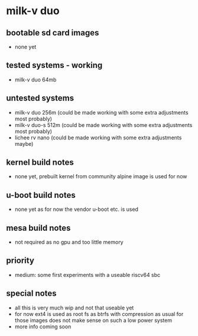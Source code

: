 # milk-v duo

## bootable sd card images

- none yet

## tested systems - working

- milk-v duo 64mb

## untested systems

- milk-v duo 256m (could be made working with some extra adjustments most probably)
- milk-v duo-s 512m (could be made working with some extra adjustments most probably)
- lichee rv nano (could be made working with some extra adjustments maybe)

## kernel build notes

- none yet, prebuilt kernel from community alpine image is used for now

## u-boot build notes

- none yet as for now the vendor u-boot etc. is used

## mesa build notes

- not required as no gpu and too little memory

## priority

- medium: some first experiments with a useable riscv64 sbc

## special notes

- all this is very much wip and not that useable yet
- for now ext4 is used as root fs as btrfs with compression as usual for those images does not make sense on such a low power system
- more info coming soon
